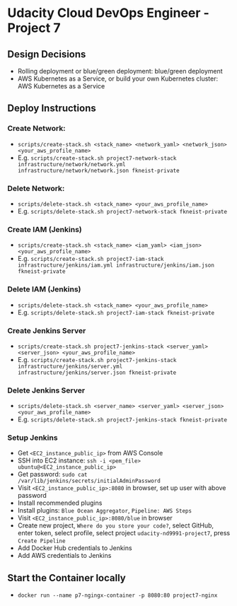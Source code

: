 # Udacity Cloud DevOps Engineer - Project 7

## Design Decisions
* Rolling deployment or blue/green deployment: blue/green deployment
* AWS Kubernetes as a Service, or build your own Kubernetes cluster: AWS Kubernetes as a Service

## Deploy Instructions

### Create Network:

* `scripts/create-stack.sh <stack_name> <network_yaml> <network_json> <your_aws_profile_name>`
* E.g. `scripts/create-stack.sh project7-network-stack infrastructure/network/network.yml infrastructure/network/network.json fkneist-private`

### Delete Network:

* `scripts/delete-stack.sh <stack_name> <your_aws_profile_name>`
* E.g. `scripts/delete-stack.sh project7-network-stack fkneist-private`

### Create IAM (Jenkins)

* `scripts/create-stack.sh <stack_name> <iam_yaml> <iam_json> <your_aws_profile_name>`
* E.g. `scripts/create-stack.sh project7-iam-stack infrastructure/jenkins/iam.yml infrastructure/jenkins/iam.json fkneist-private`

### Delete IAM (Jenkins)

* `scripts/delete-stack.sh <stack_name> <your_aws_profile_name>`
* E.g. `scripts/delete-stack.sh project7-iam-stack fkneist-private`

### Create Jenkins Server

* `scripts/create-stack.sh project7-jenkins-stack <server_yaml> <server_json> <your_aws_profile_name>`
* E.g. `scripts/create-stack.sh project7-jenkins-stack infrastructure/jenkins/server.yml infrastructure/jenkins/server.json fkneist-private`

### Delete Jenkins Server

* `scripts/delete-stack.sh <server_name> <server_yaml> <server_json> <your_aws_profile_name>`
* E.g. `scripts/delete-stack.sh project7-jenkins-stack fkneist-private`

### Setup Jenkins
* Get `<EC2_instance_public_ip>` from AWS Console
* SSH into EC2 instance: `ssh -i <pem_file> ubuntu@<EC2_instance_public_ip>`
* Get password: `sudo cat /var/lib/jenkins/secrets/initialAdminPassword`
* Visit `<EC2_instance_public_ip>:8080` in browser, set up user with above password
* Install recommended plugins
* Install plugins: `Blue Ocean Aggregator`, `Pipeline: AWS Steps`
* Visit `<EC2_instance_public_ip>:8080/blue` in browser
* Create new project, `Where do you store your code?`, select GitHub, enter token, select profile, select project `udacity-nd9991-project7`, press `Create Pipeline`
* Add Docker Hub credentials to Jenkins
* Add AWS credentials to Jenkins


## Start the Container locally
* `docker run --name p7-ngingx-container -p 8080:80 project7-nginx`
